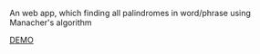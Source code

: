 An web app, which finding all palindromes in word/phrase using Manacher's algorithm

[DEMO](https://crazydoctor.ru/major_test_palindrome/)